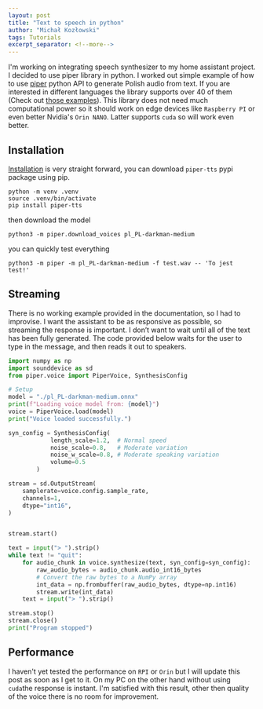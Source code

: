 ```yaml
---
layout: post
title: "Text to speech in python"
author: "Michał Kozłowski"
tags: Tutorials
excerpt_separator: <!--more-->
---
```


I'm working on integrating speech synthesizer to my home assistant project. I decided to use piper library in python. <!--more--> I worked out simple example of how to use [piper](https://github.com/OHF-Voice/piper1-gpl) python API to generate Polish audio from text. If you are interested in different languages the library supports over 40 of them (Check out [those examples](https://rhasspy.github.io/piper-samples/)). This library does not need much computational power so it should work on edge devices like `Raspberry PI` or even better Nvidia's `Orin NANO`. Latter supports `cuda` so will work even better.

## Installation

[Installation](https://github.com/OHF-Voice/piper1-gpl/blob/main/docs/CLI.md) is very straight forward, you can download `piper-tts` pypi package using pip.

```
python -m venv .venv
source .venv/bin/activate
pip install piper-tts
```

then download the model

```
python3 -m piper.download_voices pl_PL-darkman-medium
```

you can quickly test everything

```
python3 -m piper -m pl_PL-darkman-medium -f test.wav -- 'To jest test!'
```

## Streaming

There is no working example provided in the documentation, so I had to improvise. I want the assistant to be as responsive as possible, so streaming the response is important. I don’t want to wait until all of the text has been fully generated. The code provided below waits for the user to type in the message, and then reads it out to speakers.

```python
import numpy as np
import sounddevice as sd
from piper.voice import PiperVoice, SynthesisConfig

# Setup
model = "./pl_PL-darkman-medium.onnx"
print(f"Loading voice model from: {model}")
voice = PiperVoice.load(model)
print("Voice loaded successfully.")

syn_config = SynthesisConfig(
            length_scale=1.2,  # Normal speed
            noise_scale=0.8,   # Moderate variation
            noise_w_scale=0.8, # Moderate speaking variation
            volume=0.5
        )

stream = sd.OutputStream(
    samplerate=voice.config.sample_rate,
    channels=1,
    dtype="int16",
)


stream.start()

text = input("> ").strip()
while text != "quit":
    for audio_chunk in voice.synthesize(text, syn_config=syn_config):
        raw_audio_bytes = audio_chunk.audio_int16_bytes
        # Convert the raw bytes to a NumPy array
        int_data = np.frombuffer(raw_audio_bytes, dtype=np.int16)
        stream.write(int_data)
    text = input("> ").strip()

stream.stop()
stream.close()
print("Program stopped")
```

## Performance

I haven't yet tested the performance on `RPI` or `Orin`  but I will update this post as soon as I get to it. On my PC on the other hand without using `cuda`the response is instant. I'm satisfied with this result, other then quality of the voice there is no room for improvement.
